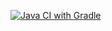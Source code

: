 [![Java CI with Gradle](https://github.com/MilanaVladimirKi/6BDD/actions/workflows/gradle.yml/badge.svg)](https://github.com/MilanaVladimirKi/6BDD/actions/workflows/gradle.yml)
